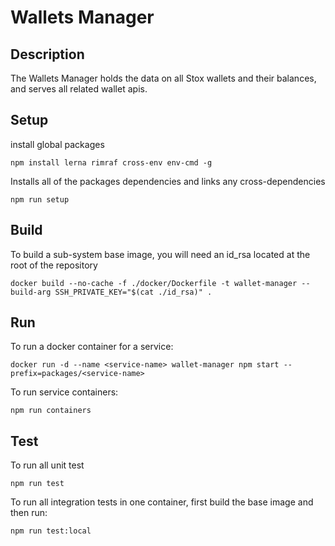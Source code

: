 # Wallets Manager

## Description
The Wallets Manager holds the data on all Stox wallets and their balances, and serves all related wallet apis.


## Setup
install global packages
```
npm install lerna rimraf cross-env env-cmd -g
```
Installs all of the packages dependencies and links any cross-dependencies
```
npm run setup
```

## Build
To build a sub-system base image, you will need an id_rsa located at the root of the repository
```
docker build --no-cache -f ./docker/Dockerfile -t wallet-manager --build-arg SSH_PRIVATE_KEY="$(cat ./id_rsa)" .
```

## Run
To run a docker container for a service:
```
docker run -d --name <service-name> wallet-manager npm start --prefix=packages/<service-name>
```
To run service containers:
```
npm run containers
```

## Test
To run all unit test
```
npm run test 
```
To run all integration tests in one container, first build the base image and then run:
```
npm run test:local
```
